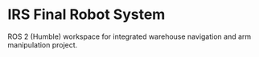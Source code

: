 # IRS Final Robot System

ROS 2 (Humble) workspace for integrated warehouse navigation and arm manipulation project.

